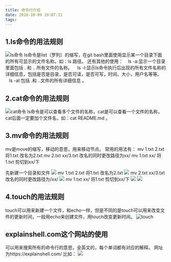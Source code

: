 ```yaml
---
title: 命令行介绍
date: 2018-10-09 19:07:11
tags:
---
```

## 1.ls命令的用法规则
![ls命令](https://i.loli.net/2018/10/09/5bbc8e6624786.jpg)
ls命令是list（罗列）的缩写，在git bash里面使用显示某一个目录下面的所有可显示的文件名称。如：ls 路径。
还有其他的使用：
&nbsp;&nbsp;&nbsp;ls -a:显示一个目录里面包括 . 和 .. 所有文件的名称。
&nbsp;&nbsp;&nbsp;ls -l:显示ls命令执行后出现的所有文件名称的详细信息，包括是否是目录，是否可读，是否可写，时间，大小，用户名等等。
&nbsp;&nbsp;&nbsp;ls -al:包括 .和 ..文件的所有详细信息 。


## 2.cat命令的用法规则
![cat命令](https://i.loli.net/2018/10/09/5bbc8ec7bdc62.jpg)
ls命令是可以查看多个文件的名称，cat是可以查看一个文件的名称，cat后面一定要加个文件名，如：cat README.md 。


## 3.mv命令的用法规则
mv是move的缩写，移动的意思，用来移动节点。
常用的用法有：
mv 1.txt 2.txt 将1.txt 改名为2.txt
mv 2.txt xx/3.txt 改名的同时更改路径为xx/
mv 1.txt xx/ 将1.txt 剪切到xx/下

先新建一个目录和文件
![](https://i.loli.net/2018/10/09/5bbc8f6eb1869.jpg)
mv 1.txt 2.txt 将1.txt 改名为2.txt
![](https://i.loli.net/2018/10/09/5bbc90d77d02b.jpg)
mv 2.txt xx/3.txt 改名的同时更改路径为/xx/
![](https://i.loli.net/2018/10/09/5bbc9259c18cf.jpg)
mv 1.txt xx/ 将1.txt 剪切到xx/下
![](https://i.loli.net/2018/10/09/5bbc8f6eb1869.jpg)
![](https://i.loli.net/2018/10/09/5bbc930ee1da4.jpg)



## 4.touch的用法规则
touch可以用来新建一个文件，和echo一样，但是不同的是touch可以用来改变文件的更新时间，一般用echo来创建文件，用touch改变更新时间。
![touch](https://i.loli.net/2018/10/09/5bbc93c21dde4.jpg)

## explainshell.com这个网站的使用
可以用来搜索所有的命令行的意思，全英文的，每个单词都有对应的解释。
网址为https://explainshell.com/
比如：
![](https://i.loli.net/2018/10/09/5bbc94235b5ac.jpg)